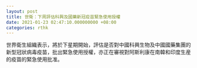 ```yaml
---
layout: post
title: 世衛：下周評估科興及國藥新冠疫苗緊急使用授權
date: 2021-01-23 02:47:10.000000000 +08:00
categories: rthk
---
```


世界衛生組織表示，將於下星期開始，評估是否對中國科興生物及中國國藥集團的新型冠狀病毒疫苗，批出緊急使用授權，亦正在審視對阿斯利康在南韓和印度生産的疫苗的緊急使用批准。
